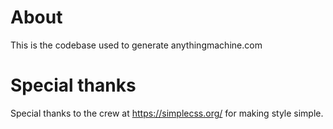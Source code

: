 # About

This is the codebase used to generate anythingmachine.com

# Special thanks

Special thanks to the crew at https://simplecss.org/ for making style simple.
